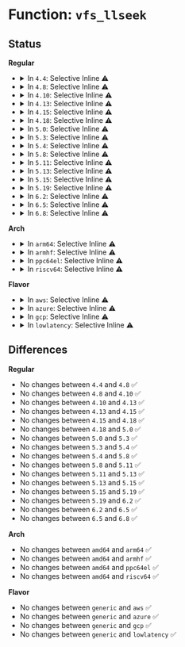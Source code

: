 # Function: <code>vfs_llseek</code>

## Status
<b>Regular</b>
<ul>
<li>
<details>
<summary>In <code>4.4</code>: Selective Inline ⚠️</summary>

```c
loff_t vfs_llseek(struct file *file, loff_t offset, int whence);
```

**Collision:** Unique Global

**Inline:** Selective

**Transformation:** False

**Instances:**

```
In fs/read_write.c (ffffffff8120ba50)
Location: fs/read_write.c:251
Inline: True
Inline callers:
  - fs/read_write.c:compat_SyS_lseek
  - fs/read_write.c:SyS_llseek
```
**Symbols:**

```
ffffffff8120ba50-ffffffff8120ba80: vfs_llseek (STB_GLOBAL)
```
</details>
</li>
<li>
<details>
<summary>In <code>4.8</code>: Selective Inline ⚠️</summary>

```c
loff_t vfs_llseek(struct file *file, loff_t offset, int whence);
```

**Collision:** Unique Global

**Inline:** Selective

**Transformation:** False

**Instances:**

```
In fs/read_write.c (ffffffff812329d9)
Location: fs/read_write.c:292
Inline: True
Inline callers:
  - fs/read_write.c:SyS_llseek
  - fs/read_write.c:compat_SyS_lseek
Direct callers:
  - fs/ecryptfs/file.c:ecryptfs_dir_llseek
```
**Symbols:**

```
ffffffff81231750-ffffffff81231780: vfs_llseek (STB_GLOBAL)
```
</details>
</li>
<li>
<details>
<summary>In <code>4.10</code>: Selective Inline ⚠️</summary>

```c
loff_t vfs_llseek(struct file *file, loff_t offset, int whence);
```

**Collision:** Unique Global

**Inline:** Selective

**Transformation:** False

**Instances:**

```
In fs/read_write.c (ffffffff81245559)
Location: fs/read_write.c:292
Inline: True
Inline callers:
  - fs/read_write.c:SyS_llseek
  - fs/read_write.c:compat_SyS_lseek
Direct callers:
  - fs/ecryptfs/file.c:ecryptfs_dir_llseek
```
**Symbols:**

```
ffffffff81243d00-ffffffff81243d30: vfs_llseek (STB_GLOBAL)
```
</details>
</li>
<li>
<details>
<summary>In <code>4.13</code>: Selective Inline ⚠️</summary>

```c
loff_t vfs_llseek(struct file *file, loff_t offset, int whence);
```

**Collision:** Unique Global

**Inline:** Selective

**Transformation:** False

**Instances:**

```
In fs/read_write.c (ffffffff812509c9)
Location: fs/read_write.c:290
Inline: True
Inline callers:
  - fs/read_write.c:SyS_llseek
  - fs/read_write.c:compat_SyS_lseek
Direct callers:
  - fs/ecryptfs/file.c:ecryptfs_dir_llseek
```
**Symbols:**

```
ffffffff8124f510-ffffffff8124f540: vfs_llseek (STB_GLOBAL)
```
</details>
</li>
<li>
<details>
<summary>In <code>4.15</code>: Selective Inline ⚠️</summary>

```c
loff_t vfs_llseek(struct file *file, loff_t offset, int whence);
```

**Collision:** Unique Global

**Inline:** Selective

**Transformation:** False

**Instances:**

```
In fs/read_write.c (ffffffff81272889)
Location: fs/read_write.c:291
Inline: True
Inline callers:
  - fs/read_write.c:SyS_llseek
  - fs/read_write.c:compat_SyS_lseek
Direct callers:
  - fs/ecryptfs/file.c:ecryptfs_dir_llseek
```
**Symbols:**

```
ffffffff812714a0-ffffffff812714d3: vfs_llseek (STB_GLOBAL)
```
</details>
</li>
<li>
<details>
<summary>In <code>4.18</code>: Selective Inline ⚠️</summary>

```c
loff_t vfs_llseek(struct file *file, loff_t offset, int whence);
```

**Collision:** Unique Global

**Inline:** Selective

**Transformation:** False

**Instances:**

```
In fs/read_write.c (ffffffff81297544)
Location: fs/read_write.c:291
Inline: True
Inline callers:
  - fs/read_write.c:__ia32_sys_llseek
  - fs/read_write.c:__x64_sys_llseek
  - fs/read_write.c:ksys_lseek
Direct callers:
  - fs/ecryptfs/file.c:ecryptfs_dir_llseek
```
**Symbols:**

```
ffffffff812971a0-ffffffff812971d3: vfs_llseek (STB_GLOBAL)
```
</details>
</li>
<li>
<details>
<summary>In <code>5.0</code>: Selective Inline ⚠️</summary>

```c
loff_t vfs_llseek(struct file *file, loff_t offset, int whence);
```

**Collision:** Unique Global

**Inline:** Selective

**Transformation:** False

**Instances:**

```
In fs/read_write.c (ffffffff812ac1f4)
Location: fs/read_write.c:291
Inline: True
Inline callers:
  - fs/read_write.c:__ia32_sys_llseek
  - fs/read_write.c:__x64_sys_llseek
  - fs/read_write.c:ksys_lseek
Direct callers:
  - fs/ecryptfs/file.c:ecryptfs_dir_llseek
```
**Symbols:**

```
ffffffff812abe50-ffffffff812abe83: vfs_llseek (STB_GLOBAL)
```
</details>
</li>
<li>
<details>
<summary>In <code>5.3</code>: Selective Inline ⚠️</summary>

```c
loff_t vfs_llseek(struct file *file, loff_t offset, int whence);
```

**Collision:** Unique Global

**Inline:** Selective

**Transformation:** False

**Instances:**

```
In fs/read_write.c (ffffffff812c9143)
Location: fs/read_write.c:291
Inline: True
Inline callers:
  - fs/read_write.c:__ia32_sys_llseek
  - fs/read_write.c:__x64_sys_llseek
  - fs/read_write.c:ksys_lseek
Direct callers:
  - fs/ecryptfs/file.c:ecryptfs_dir_llseek
```
**Symbols:**

```
ffffffff812c8660-ffffffff812c8693: vfs_llseek (STB_GLOBAL)
```
</details>
</li>
<li>
<details>
<summary>In <code>5.4</code>: Selective Inline ⚠️</summary>

```c
loff_t vfs_llseek(struct file *file, loff_t offset, int whence);
```

**Collision:** Unique Global

**Inline:** Selective

**Transformation:** False

**Instances:**

```
In fs/read_write.c (ffffffff812dab53)
Location: fs/read_write.c:291
Inline: True
Inline callers:
  - fs/read_write.c:__ia32_sys_llseek
  - fs/read_write.c:__x64_sys_llseek
  - fs/read_write.c:ksys_lseek
Direct callers:
  - fs/ecryptfs/file.c:ecryptfs_dir_llseek
```
**Symbols:**

```
ffffffff812da070-ffffffff812da0a3: vfs_llseek (STB_GLOBAL)
```
</details>
</li>
<li>
<details>
<summary>In <code>5.8</code>: Selective Inline ⚠️</summary>

```c
loff_t vfs_llseek(struct file *file, loff_t offset, int whence);
```

**Collision:** Unique Global

**Inline:** Selective

**Transformation:** False

**Instances:**

```
In fs/read_write.c (ffffffff8131144b)
Location: fs/read_write.c:291
Inline: True
Inline callers:
  - fs/read_write.c:__ia32_sys_llseek
  - fs/read_write.c:__x64_sys_llseek
  - fs/read_write.c:ksys_lseek
Direct callers:
  - fs/ecryptfs/file.c:ecryptfs_dir_llseek
```
**Symbols:**

```
ffffffff81310690-ffffffff813106c3: vfs_llseek (STB_GLOBAL)
```
</details>
</li>
<li>
<details>
<summary>In <code>5.11</code>: Selective Inline ⚠️</summary>

```c
loff_t vfs_llseek(struct file *file, loff_t offset, int whence);
```

**Collision:** Unique Global

**Inline:** Selective

**Transformation:** False

**Instances:**

```
In fs/read_write.c (ffffffff8131ce7b)
Location: fs/read_write.c:291
Inline: True
Inline callers:
  - fs/read_write.c:__ia32_sys_llseek
  - fs/read_write.c:__x64_sys_llseek
  - fs/read_write.c:ksys_lseek
Direct callers:
  - fs/ecryptfs/file.c:ecryptfs_dir_llseek
```
**Symbols:**

```
ffffffff8131c940-ffffffff8131c973: vfs_llseek (STB_GLOBAL)
```
</details>
</li>
<li>
<details>
<summary>In <code>5.13</code>: Selective Inline ⚠️</summary>

```c
loff_t vfs_llseek(struct file *file, loff_t offset, int whence);
```

**Collision:** Unique Global

**Inline:** Selective

**Transformation:** False

**Instances:**

```
In fs/read_write.c (ffffffff81322fed)
Location: fs/read_write.c:291
Inline: True
Inline callers:
  - fs/read_write.c:__ia32_sys_llseek
  - fs/read_write.c:__x64_sys_llseek
  - fs/read_write.c:ksys_lseek
Direct callers:
  - fs/ecryptfs/file.c:ecryptfs_dir_llseek
```
**Symbols:**

```
ffffffff81322ab0-ffffffff81322ae3: vfs_llseek (STB_GLOBAL)
```
</details>
</li>
<li>
<details>
<summary>In <code>5.15</code>: Selective Inline ⚠️</summary>

```c
loff_t vfs_llseek(struct file *file, loff_t offset, int whence);
```

**Collision:** Unique Global

**Inline:** Selective

**Transformation:** False

**Instances:**

```
In fs/read_write.c (ffffffff813704dd)
Location: fs/read_write.c:291
Inline: True
Inline callers:
  - fs/read_write.c:__ia32_sys_llseek
  - fs/read_write.c:__x64_sys_llseek
  - fs/read_write.c:ksys_lseek
Direct callers:
  - fs/ecryptfs/file.c:ecryptfs_dir_llseek
```
**Symbols:**

```
ffffffff8136ffa0-ffffffff8136ffd3: vfs_llseek (STB_GLOBAL)
```
</details>
</li>
<li>
<details>
<summary>In <code>5.19</code>: Selective Inline ⚠️</summary>

```c
loff_t vfs_llseek(struct file *file, loff_t offset, int whence);
```

**Collision:** Unique Global

**Inline:** Selective

**Transformation:** False

**Instances:**

```
In fs/read_write.c (ffffffff813ef013)
Location: fs/read_write.c:291
Inline: True
Inline callers:
  - fs/read_write.c:__ia32_sys_llseek
  - fs/read_write.c:__x64_sys_llseek
  - fs/read_write.c:ksys_lseek
Direct callers:
  - fs/ecryptfs/file.c:ecryptfs_dir_llseek
```
**Symbols:**

```
ffffffff813ee9d0-ffffffff813eea0f: vfs_llseek (STB_GLOBAL)
```
</details>
</li>
<li>
<details>
<summary>In <code>6.2</code>: Selective Inline ⚠️</summary>

```c
loff_t vfs_llseek(struct file *file, loff_t offset, int whence);
```

**Collision:** Unique Global

**Inline:** Selective

**Transformation:** False

**Instances:**

```
In fs/read_write.c (ffffffff81477abf)
Location: fs/read_write.c:285
Inline: True
Inline callers:
  - fs/read_write.c:__ia32_sys_llseek
  - fs/read_write.c:__x64_sys_llseek
  - fs/read_write.c:ksys_lseek
Direct callers:
  - fs/coredump.c:__dump_skip
  - fs/ecryptfs/file.c:ecryptfs_dir_llseek
```
**Symbols:**

```
ffffffff81477290-ffffffff814772ca: vfs_llseek (STB_GLOBAL)
```
</details>
</li>
<li>
<details>
<summary>In <code>6.5</code>: Selective Inline ⚠️</summary>

```c
loff_t vfs_llseek(struct file *file, loff_t offset, int whence);
```

**Collision:** Unique Global

**Inline:** Selective

**Transformation:** False

**Instances:**

```
In fs/read_write.c (ffffffff814acd8f)
Location: fs/read_write.c:285
Inline: True
Inline callers:
  - fs/read_write.c:__ia32_sys_llseek
  - fs/read_write.c:__x64_sys_llseek
  - fs/read_write.c:ksys_lseek
Direct callers:
  - fs/coredump.c:__dump_skip
  - fs/ecryptfs/file.c:ecryptfs_dir_llseek
```
**Symbols:**

```
ffffffff814abbf0-ffffffff814abc2d: vfs_llseek (STB_GLOBAL)
```
</details>
</li>
<li>
<details>
<summary>In <code>6.8</code>: Selective Inline ⚠️</summary>

```c
loff_t vfs_llseek(struct file *file, loff_t offset, int whence);
```

**Collision:** Unique Global

**Inline:** Selective

**Transformation:** False

**Instances:**

```
In fs/read_write.c (ffffffff814dd85f)
Location: fs/read_write.c:285
Inline: True
Inline callers:
  - fs/read_write.c:__ia32_sys_llseek
  - fs/read_write.c:__x64_sys_llseek
  - fs/read_write.c:ksys_lseek
Direct callers:
  - fs/coredump.c:__dump_skip
  - fs/ecryptfs/file.c:ecryptfs_dir_llseek
```
**Symbols:**

```
ffffffff814dd090-ffffffff814dd0cd: vfs_llseek (STB_GLOBAL)
```
</details>
</li>
</ul>
<b>Arch</b>
<ul>
<li>
<details>
<summary>In <code>arm64</code>: Selective Inline ⚠️</summary>

```c
loff_t vfs_llseek(struct file *file, loff_t offset, int whence);
```

**Collision:** Unique Global

**Inline:** Selective

**Transformation:** False

**Instances:**

```
In fs/read_write.c (ffff80001038116c)
Location: fs/read_write.c:291
Inline: True
Inline callers:
  - fs/read_write.c:__arm64_sys_llseek
  - fs/read_write.c:ksys_lseek
Direct callers:
  - fs/ecryptfs/file.c:ecryptfs_dir_llseek
```
**Symbols:**

```
ffff80001037f478-ffff80001037f504: vfs_llseek (STB_GLOBAL)
```
</details>
</li>
<li>
<details>
<summary>In <code>armhf</code>: Selective Inline ⚠️</summary>

```c
loff_t vfs_llseek(struct file *file, loff_t offset, int whence);
```

**Collision:** Unique Global

**Inline:** Selective

**Transformation:** False

**Instances:**

```
In fs/read_write.c (c056bb68)
Location: fs/read_write.c:291
Inline: True
Inline callers:
  - fs/read_write.c:__se_sys_llseek
  - fs/read_write.c:ksys_lseek
Direct callers:
  - fs/ecryptfs/file.c:ecryptfs_dir_llseek
```
**Symbols:**

```
c0569c94-c0569cec: vfs_llseek (STB_GLOBAL)
```
</details>
</li>
<li>
<details>
<summary>In <code>ppc64el</code>: Selective Inline ⚠️</summary>

```c
loff_t vfs_llseek(struct file *file, loff_t offset, int whence);
```

**Collision:** Unique Global

**Inline:** Selective

**Transformation:** False

**Instances:**

```
In fs/read_write.c (c000000000476150)
Location: fs/read_write.c:291
Inline: True
Inline callers:
  - fs/read_write.c:__se_sys_llseek
  - fs/read_write.c:ksys_lseek
Direct callers:
  - fs/ecryptfs/file.c:ecryptfs_dir_llseek
```
**Symbols:**

```
c0000000004752f0-c000000000475374: vfs_llseek (STB_GLOBAL)
```
</details>
</li>
<li>
<details>
<summary>In <code>riscv64</code>: Selective Inline ⚠️</summary>

```c
loff_t vfs_llseek(struct file *file, loff_t offset, int whence);
```

**Collision:** Unique Global

**Inline:** Selective

**Transformation:** False

**Instances:**

```
In fs/read_write.c (ffffffe00025648a)
Location: fs/read_write.c:291
Inline: True
Inline callers:
  - fs/read_write.c:ksys_lseek
Direct callers:
  - fs/ecryptfs/file.c:ecryptfs_dir_llseek
```
**Symbols:**

```
ffffffe000254f74-ffffffe000254fbe: vfs_llseek (STB_GLOBAL)
```
</details>
</li>
</ul>
<b>Flavor</b>
<ul>
<li>
<details>
<summary>In <code>aws</code>: Selective Inline ⚠️</summary>

```c
loff_t vfs_llseek(struct file *file, loff_t offset, int whence);
```

**Collision:** Unique Global

**Inline:** Selective

**Transformation:** False

**Instances:**

```
In fs/read_write.c (ffffffff812d3133)
Location: fs/read_write.c:291
Inline: True
Inline callers:
  - fs/read_write.c:__ia32_sys_llseek
  - fs/read_write.c:__x64_sys_llseek
  - fs/read_write.c:ksys_lseek
Direct callers:
  - fs/ecryptfs/file.c:ecryptfs_dir_llseek
```
**Symbols:**

```
ffffffff812d2650-ffffffff812d2683: vfs_llseek (STB_GLOBAL)
```
</details>
</li>
<li>
<details>
<summary>In <code>azure</code>: Selective Inline ⚠️</summary>

```c
loff_t vfs_llseek(struct file *file, loff_t offset, int whence);
```

**Collision:** Unique Global

**Inline:** Selective

**Transformation:** False

**Instances:**

```
In fs/read_write.c (ffffffff812c3db3)
Location: fs/read_write.c:291
Inline: True
Inline callers:
  - fs/read_write.c:__ia32_sys_llseek
  - fs/read_write.c:__x64_sys_llseek
  - fs/read_write.c:ksys_lseek
Direct callers:
  - fs/ecryptfs/file.c:ecryptfs_dir_llseek
```
**Symbols:**

```
ffffffff812c32d0-ffffffff812c3303: vfs_llseek (STB_GLOBAL)
```
</details>
</li>
<li>
<details>
<summary>In <code>gcp</code>: Selective Inline ⚠️</summary>

```c
loff_t vfs_llseek(struct file *file, loff_t offset, int whence);
```

**Collision:** Unique Global

**Inline:** Selective

**Transformation:** False

**Instances:**

```
In fs/read_write.c (ffffffff812d0f43)
Location: fs/read_write.c:291
Inline: True
Inline callers:
  - fs/read_write.c:__ia32_sys_llseek
  - fs/read_write.c:__x64_sys_llseek
  - fs/read_write.c:ksys_lseek
Direct callers:
  - fs/ecryptfs/file.c:ecryptfs_dir_llseek
```
**Symbols:**

```
ffffffff812d0460-ffffffff812d0493: vfs_llseek (STB_GLOBAL)
```
</details>
</li>
<li>
<details>
<summary>In <code>lowlatency</code>: Selective Inline ⚠️</summary>

```c
loff_t vfs_llseek(struct file *file, loff_t offset, int whence);
```

**Collision:** Unique Global

**Inline:** Selective

**Transformation:** False

**Instances:**

```
In fs/read_write.c (ffffffff812e1d73)
Location: fs/read_write.c:291
Inline: True
Inline callers:
  - fs/read_write.c:__ia32_sys_llseek
  - fs/read_write.c:__x64_sys_llseek
  - fs/read_write.c:ksys_lseek
Direct callers:
  - fs/ecryptfs/file.c:ecryptfs_dir_llseek
```
**Symbols:**

```
ffffffff812e1290-ffffffff812e12c3: vfs_llseek (STB_GLOBAL)
```
</details>
</li>
</ul>

## Differences
<b>Regular</b>
<ul>
<li>
No changes between <code>4.4</code> and <code>4.8</code> ✅
</li>
<li>
No changes between <code>4.8</code> and <code>4.10</code> ✅
</li>
<li>
No changes between <code>4.10</code> and <code>4.13</code> ✅
</li>
<li>
No changes between <code>4.13</code> and <code>4.15</code> ✅
</li>
<li>
No changes between <code>4.15</code> and <code>4.18</code> ✅
</li>
<li>
No changes between <code>4.18</code> and <code>5.0</code> ✅
</li>
<li>
No changes between <code>5.0</code> and <code>5.3</code> ✅
</li>
<li>
No changes between <code>5.3</code> and <code>5.4</code> ✅
</li>
<li>
No changes between <code>5.4</code> and <code>5.8</code> ✅
</li>
<li>
No changes between <code>5.8</code> and <code>5.11</code> ✅
</li>
<li>
No changes between <code>5.11</code> and <code>5.13</code> ✅
</li>
<li>
No changes between <code>5.13</code> and <code>5.15</code> ✅
</li>
<li>
No changes between <code>5.15</code> and <code>5.19</code> ✅
</li>
<li>
No changes between <code>5.19</code> and <code>6.2</code> ✅
</li>
<li>
No changes between <code>6.2</code> and <code>6.5</code> ✅
</li>
<li>
No changes between <code>6.5</code> and <code>6.8</code> ✅
</li>
</ul>
<b>Arch</b>
<ul>
<li>
No changes between <code>amd64</code> and <code>arm64</code> ✅
</li>
<li>
No changes between <code>amd64</code> and <code>armhf</code> ✅
</li>
<li>
No changes between <code>amd64</code> and <code>ppc64el</code> ✅
</li>
<li>
No changes between <code>amd64</code> and <code>riscv64</code> ✅
</li>
</ul>
<b>Flavor</b>
<ul>
<li>
No changes between <code>generic</code> and <code>aws</code> ✅
</li>
<li>
No changes between <code>generic</code> and <code>azure</code> ✅
</li>
<li>
No changes between <code>generic</code> and <code>gcp</code> ✅
</li>
<li>
No changes between <code>generic</code> and <code>lowlatency</code> ✅
</li>
</ul>
